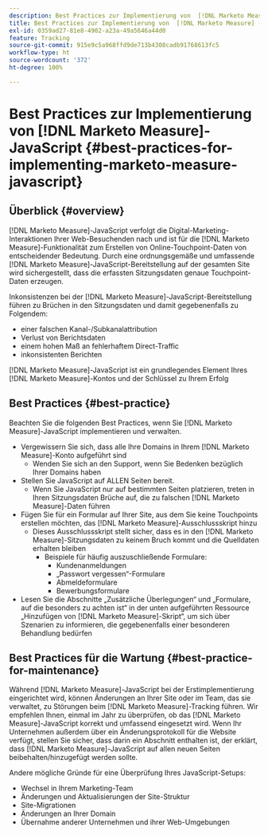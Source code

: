 ```yaml
---
description: Best Practices zur Implementierung von  [!DNL Marketo Measure] -JavaScript – [!DNL Marketo Measure]
title: Best Practices zur Implementierung von  [!DNL Marketo Measure] -JavaScript
exl-id: 0359ad27-81e8-4902-a23a-49a5646a44d0
feature: Tracking
source-git-commit: 915e9c5a968ffd9de713b4308cadb91768613fc5
workflow-type: ht
source-wordcount: '372'
ht-degree: 100%

---
```


# Best Practices zur Implementierung von [!DNL Marketo Measure]-JavaScript {#best-practices-for-implementing-marketo-measure-javascript}

## Überblick {#overview}

[!DNL Marketo Measure]-JavaScript verfolgt die Digital-Marketing-Interaktionen Ihrer Web-Besuchenden nach und ist für die [!DNL Marketo Measure]-Funktionalität zum Erstellen von Online-Touchpoint-Daten von entscheidender Bedeutung. Durch eine ordnungsgemäße und umfassende [!DNL Marketo Measure]-JavaScript-Bereitstellung auf der gesamten Site wird sichergestellt, dass die erfassten Sitzungsdaten genaue Touchpoint-Daten erzeugen.

Inkonsistenzen bei der [!DNL Marketo Measure]-JavaScript-Bereitstellung führen zu Brüchen in den Sitzungsdaten und damit gegebenenfalls zu Folgendem:

* einer falschen Kanal-/Subkanalattribution
* Verlust von Berichtsdaten
* einem hohen Maß an fehlerhaftem Direct-Traffic
* inkonsistenten Berichten

[!DNL Marketo Measure]-JavaScript ist ein grundlegendes Element Ihres [!DNL Marketo Measure]-Kontos und der Schlüssel zu Ihrem Erfolg

## Best Practices {#best-practice}

Beachten Sie die folgenden Best Practices, wenn Sie [!DNL Marketo Measure]-JavaScript implementieren und verwalten.

* Vergewissern Sie sich, dass alle Ihre Domains in Ihrem [!DNL Marketo Measure]-Konto aufgeführt sind
   * Wenden Sie sich an den Support, wenn Sie Bedenken bezüglich Ihrer Domains haben
* Stellen Sie JavaScript auf ALLEN Seiten bereit.
   * Wenn Sie JavaScript nur auf bestimmten Seiten platzieren, treten in Ihren Sitzungsdaten Brüche auf, die zu falschen [!DNL Marketo Measure]-Daten führen
* Fügen Sie für ein Formular auf Ihrer Site, aus dem Sie keine Touchpoints erstellen möchten, das [!DNL Marketo Measure]-Ausschlussskript hinzu
   * Dieses Ausschlussskript stellt sicher, dass es in den [!DNL Marketo Measure]-Sitzungsdaten zu keinem Bruch kommt und die Quelldaten erhalten bleiben
      * Beispiele für häufig auszuschließende Formulare:
         * Kundenanmeldungen
         * „Passwort vergessen“-Formulare
         * Abmeldeformulare
         * Bewerbungsformulare
* Lesen Sie die Abschnitte „Zusätzliche Überlegungen“ und „Formulare, auf die besonders zu achten ist“ in der unten aufgeführten Ressource „Hinzufügen von [!DNL Marketo Measure]-Skript“, um sich über Szenarien zu informieren, die gegebenenfalls einer besonderen Behandlung bedürfen

## Best Practices für die Wartung {#best-practice-for-maintenance}

Während [!DNL Marketo Measure]-JavaScript bei der Erstimplementierung eingerichtet wird, können Änderungen an Ihrer Site oder im Team, das sie verwaltet, zu Störungen beim [!DNL Marketo Measure]-Tracking führen. Wir empfehlen Ihnen, einmal im Jahr zu überprüfen, ob das [!DNL Marketo Measure]-JavaScript korrekt und umfassend eingesetzt wird. Wenn Ihr Unternehmen außerdem über ein Änderungsprotokoll für die Website verfügt, stellen Sie sicher, dass darin ein Abschnitt enthalten ist, der erklärt, dass [!DNL Marketo Measure]-JavaScript auf allen neuen Seiten beibehalten/hinzugefügt werden sollte.

Andere mögliche Gründe für eine Überprüfung Ihres JavaScript-Setups:

* Wechsel in Ihrem Marketing-Team
* Änderungen und Aktualisierungen der Site-Struktur
* Site-Migrationen
* Änderungen an Ihrer Domain
* Übernahme anderer Unternehmen und ihrer Web-Umgebungen
